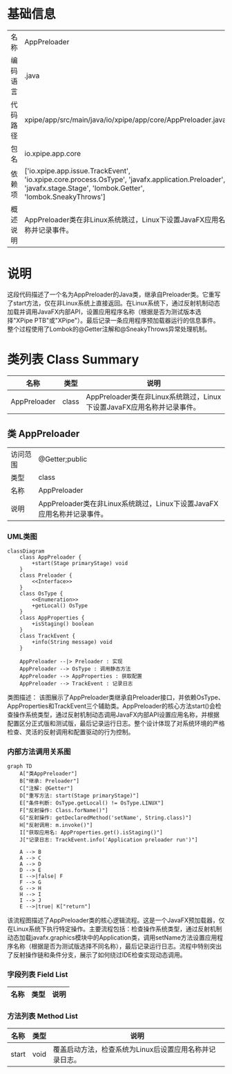 # 基础信息

|      |      |
|------|------|
| 名称 | AppPreloader |
| 编码语言 | .java |
| 代码路径 | xpipe/app/src/main/java/io/xpipe/app/core/AppPreloader.java |
| 包名 | io.xpipe.app.core |
| 依赖项 | ['io.xpipe.app.issue.TrackEvent', 'io.xpipe.core.process.OsType', 'javafx.application.Preloader', 'javafx.stage.Stage', 'lombok.Getter', 'lombok.SneakyThrows'] |
| 概述说明 | AppPreloader类在非Linux系统跳过，Linux下设置JavaFX应用名称并记录事件。 |

# 说明

这段代码描述了一个名为AppPreloader的Java类，继承自Preloader类。它重写了start方法，仅在非Linux系统上直接返回。在Linux系统下，通过反射机制动态加载并调用JavaFX内部API，设置应用程序名称（根据是否为测试版本选择"XPipe PTB"或"XPipe"）。最后记录一条应用程序预加载器运行的信息事件。整个过程使用了Lombok的@Getter注解和@SneakyThrows异常处理机制。

# 类列表 Class Summary

| 名称   | 类型  | 说明 |
|-------|------|-------------|
| AppPreloader | class | AppPreloader类在非Linux系统跳过，Linux下设置JavaFX应用名称并记录事件。 |



## 类 AppPreloader

|      |      |
|------|------|
| 访问范围 | @Getter;public |
| 类型 | class |
| 名称 | AppPreloader |
| 说明 | AppPreloader类在非Linux系统跳过，Linux下设置JavaFX应用名称并记录事件。 |


### UML类图

```mermaid
classDiagram
    class AppPreloader {
        +start(Stage primaryStage) void
    }
    class Preloader {
        <<Interface>>
    }
    class OsType {
        <<Enumeration>>
        +getLocal() OsType
    }
    class AppProperties {
        +isStaging() boolean
    }
    class TrackEvent {
        +info(String message) void
    }

    AppPreloader --|> Preloader : 实现
    AppPreloader --> OsType : 调用静态方法
    AppPreloader --> AppProperties : 获取配置
    AppPreloader --> TrackEvent : 记录日志
```

类图描述：
该图展示了AppPreloader类继承自Preloader接口，并依赖OsType、AppProperties和TrackEvent三个辅助类。AppPreloader的核心方法start()会检查操作系统类型，通过反射机制动态调用JavaFX内部API设置应用名称，并根据配置区分正式版和测试版，最后记录运行日志。整个设计体现了对系统环境的严格检查、灵活的反射调用和配置驱动的行为控制。


### 内部方法调用关系图

```mermaid
graph TD
    A["类AppPreloader"]
    B["继承: Preloader"]
    C["注解: @Getter"]
    D["重写方法: start(Stage primaryStage)"]
    E["条件判断: OsType.getLocal() != OsType.LINUX"]
    F["反射操作: Class.forName()"]
    G["反射操作: getDeclaredMethod('setName', String.class)"]
    H["反射调用: m.invoke()"]
    I["获取应用名: AppProperties.get().isStaging()"]
    J["记录日志: TrackEvent.info('Application preloader run')"]

    A --> B
    A --> C
    A --> D
    D --> E
    E -->|false| F
    F --> G
    G --> H
    H --> I
    I --> J
    E -->|true| K["return"]
```

该流程图描述了AppPreloader类的核心逻辑流程。这是一个JavaFX预加载器，仅在Linux系统下执行特定操作。主要流程包括：检查操作系统类型，通过反射机制动态加载javafx.graphics模块中的Application类，调用setName方法设置应用程序名称（根据是否为测试版选择不同名称），最后记录运行日志。流程中特别突出了反射操作链和条件分支，展示了如何绕过IDE检查实现动态调用。

### 字段列表 Field List

| 名称  | 类型  | 说明 |
|-------|-------|------|

### 方法列表 Method List

| 名称  | 类型  | 说明 |
|-------|-------|------|
| start | void | 覆盖启动方法，检查系统为Linux后设置应用名称并记录日志。 |




